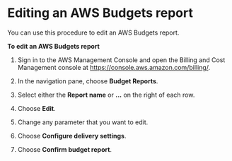 # Editing an AWS Budgets report<a name="edit-budget-report"></a>

You can use this procedure to edit an AWS Budgets report\.<a name="editing-budget-report-steps"></a>

**To edit an AWS Budgets report**

1. Sign in to the AWS Management Console and open the Billing and Cost Management console at [https://console\.aws\.amazon\.com/billing/](https://console.aws.amazon.com/billing/)\.

1. In the navigation pane, choose **Budget Reports**\.

1. Select either the **Report name** or **\.\.\.** on the right of each row\.

1. Choose **Edit**\.

1. Change any parameter that you want to edit\.

1. Choose **Configure delivery settings**\.

1. Choose **Confirm budget report**\.